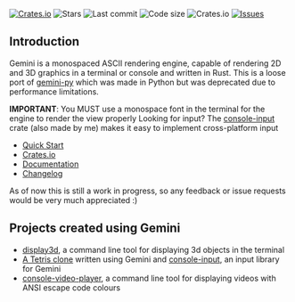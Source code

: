 [![Crates.io](https://img.shields.io/crates/v/gemini-engine)](https://crates.io/crates/gemini-engine) ![Stars](https://img.shields.io/github/stars/redpenguinyt/gemini-rust?color=yellow) ![Last commit](https://img.shields.io/github/last-commit/redpenguinyt/gemini-rust) ![Code size](https://img.shields.io/github/languages/code-size/redpenguinyt/gemini-rust) ![Crates.io](https://img.shields.io/crates/d/gemini-engine) [![Issues](https://img.shields.io/github/issues/redpenguinyt/gemini-rust)](https://github.com/redpenguinyt/gemini-rust/issues)

## Introduction

Gemini is a monospaced ASCII rendering engine, capable of rendering 2D and 3D graphics in a terminal or console and written in Rust. This is a loose port of [gemini-py](https://github.com/redpenguinyt/gemini-py) which was made in Python but was deprecated due to performance limitations.

**IMPORTANT**: You MUST use a monospace font in the terminal for the engine to render the view properly
Looking for input? The [console-input](https://crates.io/crates/console-input) crate (also made by me) makes it easy to implement cross-platform input

- [Quick Start](https://docs.rs/gemini-engine/latest/gemini_engine/elements/index.html)
- [Crates.io](https://crates.io/crates/gemini-engine)
- [Documentation](https://docs.rs/gemini-engine)
- [Changelog](https://github.com/redpenguinyt/gemini-rust/commits)

As of now this is still a work in progress, so any feedback or issue requests would be very much appreciated :)

## Projects created using Gemini
- [display3d](https://github.com/redpenguinyt/display3d), a command line tool for displaying 3d objects in the terminal
- [A Tetris clone](https://github.com/redpenguinyt/console-tetris) written using Gemini and [console-input](https://crates.io/crates/console-input), an input library for Gemini
- [console-video-player](https://github.com/redpenguinyt/console-video-player), a command line tool for displaying videos with ANSI escape code colours